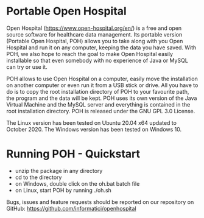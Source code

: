 # Portable Open Hospital

Open Hospital (https://www.open-hospital.org/en/) is a free and open source
software for healthcare data management. Its portable version (Portable Open
Hospital, POH) allows you to take along with you Open Hospital and run it on
any computer, keeping the data you have saved. With POH, we also hope to
reach the goal to make Open Hospital easily installable so that even somebody
with no experience of Java or MySQL can try or use it.

POH allows to use Open Hospital on a computer, easily move the installation on
another computer or even run it from a USB stick or drive.  All you have to do
is to copy the root installation directory of POH to your favourite path, the
program and the data will be kept.  POH uses its own version of the Java Virtual
Machine and the MySQL server and everything is contained in the root
installation directory.  POH is released under the GNU GPL 3.0 License.

The Linux version has been tested on Ubuntu 20.04 x64 updated to October 2020. The Windows version has been tested on Windows 10. 

# Running POH - Quickstart

- unzip the package in any directory
- cd to the directory
- on Windows, double click on the oh.bat batch file
- on Linux, start POH by running ./oh.sh

Bugs, issues and feature requests should be reported on
our repository on GitHub: https://github.com/informatici/openhospital
